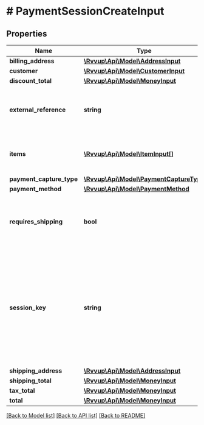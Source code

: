 # # PaymentSessionCreateInput

## Properties

Name | Type | Description | Notes
------------ | ------------- | ------------- | -------------
**billing_address** | [**\Rvvup\Api\Model\AddressInput**](AddressInput.md) |  | [optional]
**customer** | [**\Rvvup\Api\Model\CustomerInput**](CustomerInput.md) |  | [optional]
**discount_total** | [**\Rvvup\Api\Model\MoneyInput**](MoneyInput.md) |  | [optional]
**external_reference** | **string** | Your reference to identify the payment session. | [optional]
**items** | [**\Rvvup\Api\Model\ItemInput[]**](ItemInput.md) | List of items that the customer is purchasing. | [optional]
**payment_capture_type** | [**\Rvvup\Api\Model\PaymentCaptureType**](PaymentCaptureType.md) |  | [optional]
**payment_method** | [**\Rvvup\Api\Model\PaymentMethod**](PaymentMethod.md) |  |
**requires_shipping** | **bool** | Whether the customer is required to provide a shipping address. | [optional] [default to false]
**session_key** | **string** | The unique identifier for the payment session. If the same session key has been used,                          the existing payment session will be updated with the new values. |
**shipping_address** | [**\Rvvup\Api\Model\AddressInput**](AddressInput.md) |  | [optional]
**shipping_total** | [**\Rvvup\Api\Model\MoneyInput**](MoneyInput.md) |  | [optional]
**tax_total** | [**\Rvvup\Api\Model\MoneyInput**](MoneyInput.md) |  | [optional]
**total** | [**\Rvvup\Api\Model\MoneyInput**](MoneyInput.md) |  |

[[Back to Model list]](../../README.md#models) [[Back to API list]](../../README.md#endpoints) [[Back to README]](../../README.md)
